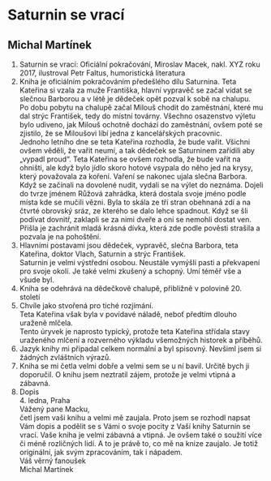 # Saturnin se vrací

## Michal Martínek

1. Saturnin se vrací: Oficiální pokračování, Miroslav Macek, nakl. XYZ roku 2017, ilustroval Petr Faltus, humoristická literatura
2. Kniha je oficiálním pokračováním předešlého dílu Saturnina. Teta Kateřina si vzala za muže Františka, hlavní vypravěč se začal vídat se slečnou Barborou a v létě je dědeček opět pozval k sobě na chalupu.  
    Po dobu pobytu na chalupě začal Milouš chodit do zaměstnání, které mu dal strýc František, tedy do místní továrny. Všechno osazenstvo výletu bylo udiveno, jak Milouš ochotně dochází do zaměstnání, ovšem poté se zjistilo, že se Miloušovi líbí jedna z kancelářských pracovnic.  
    Jednoho letního dne se teta Kateřina rozhodla, že bude vařit. Všichni ovšem věděli, že vařit neumí, a tak dědeček se Saturninem zařídili aby „vypadl proud“. Teta Kateřina se ovšem rozhodla, že bude vařit na ohništi, ale když bylo jídlo skoro hotové vsypala do něho jed na krysy, který považovala za koření. Vaření se nakonec ujala slečna Barbora.  
    Když se začínali na dovolené nudit, vydali se na výlet do neznáma. Dojeli do tvrze jménem Růžová zahrádka, která dostala svoje jméno podle místa kde se mučili vězni. Byla to skála ze tří stran obehnaná zdí a na čtvrté obrovský sráz, ze kterého se dalo lehce spadnout. Když se šli podívat dovnitř, zaklapli se za nimi dveře a oni se nemohli dostat ven. Přišla je zachránit mladá krásná dívka, která zde podle pověsti strašila a pozvala je na pohoštění.
3. Hlavními postavami jsou dědeček, vypravěč, slečna Barbora, teta Kateřina, doktor Vlach, Saturnin a strýc František.  
    Saturnin je velmi výstřední osobou. Neustále vymýšlí pasti a překvapení pro svoje okolí. Je také velmi zkušený a schopný. Umí téměř vše a všude byl.
4. Kniha se odehrává na dědečkově chalupě, přibližně v polovině 20. století
5. Chvíle jako stvořená pro tiché rozjímání.  
    Teta Kateřina však byla v povídavé náladě, neboť předtím dlouho uraženě mlčela.  
    Tento úryvek je naprosto typický, protože teta Kateřina střídala stavy uraženého mlčení a rozverného výkladu všemožných historek a příběhů.
6. Jazyk knihy mi připadal celkem normální a byl spisovný. Nevšiml jsem si žádných zvláštních výrazů.
7. Kniha se mi četla velmi dobře a velmi sem se u ní bavil. Určitě bych ji doporučil. O knihu jsem neztratil zájem, protože je velmi vtipná a zábavná.
8. Dopis  
    4\. ledna, Praha  
    Vážený pane Macku,  
    četl jsem vaši knihu a velmi mě zaujala. Proto jsem se rozhodl napsat Vám dopis a podělit se s Vámi o svoje pocity z Vaší knihy Saturnin se vrací. Vaše kniha je velmi zábavná a vtipná. Je ovšem také o soužití více či méně rozličných lidí. A to je právě to, co mě na knize zaujalo. Je totiž originální, jak svým zpracováním, tak i nápadem.  
    Váš věrný fanoušek  
    Michal Martínek